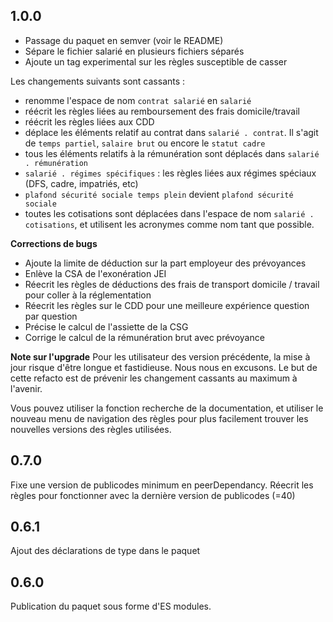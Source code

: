 ## 1.0.0

-   Passage du paquet en semver (voir le README)
-   Sépare le fichier salarié en plusieurs fichiers séparés
-   Ajoute un tag experimental sur les règles susceptible de casser

Les changements suivants sont cassants :

-   renomme l'espace de nom `contrat salarié` en `salarié`
-   réécrit les règles liées au remboursement des frais domicile/travail
-   réécrit les règles liées aux CDD
-   déplace les éléments relatif au contrat dans `salarié . contrat`. Il s'agit de `temps partiel`, `salaire brut` ou encore le `statut cadre`
-   tous les éléments relatifs à la rémunération sont déplacés dans `salarié . rémunération`
-   `salarié . régimes spécifiques` : les règles liées aux régimes spéciaux (DFS, cadre, impatriés, etc)
-   `plafond sécurité sociale temps plein` devient `plafond sécurité sociale`
-   toutes les cotisations sont déplacées dans l'espace de nom `salarié . cotisations`, et utilisent les acronymes comme nom tant que possible.

**Corrections de bugs**

-   Ajoute la limite de déduction sur la part employeur des prévoyances
-   Enlève la CSA de l'exonération JEI
-   Réecrit les règles de déductions des frais de transport domicile / travail pour coller à la réglementation
-   Réecrit les règles sur le CDD pour une meilleure expérience question par question
-   Précise le calcul de l'assiette de la CSG
-   Corrige le calcul de la rémunération brut avec prévoyance

**Note sur l'upgrade**
Pour les utilisateur des version précédente, la mise à jour risque d'être longue et fastidieuse. Nous nous en excusons. Le but de cette refacto est de prévenir les changement cassants au maximum à l'avenir.

Vous pouvez utiliser la fonction recherche de la documentation, et utiliser le nouveau menu de navigation des règles pour plus facilement trouver les nouvelles versions des règles utilisées.

## 0.7.0

Fixe une version de publicodes minimum en peerDependancy.
Réecrit les règles pour fonctionner avec la dernière version de publicodes (=40)

## 0.6.1

Ajout des déclarations de type dans le paquet

## 0.6.0

Publication du paquet sous forme d'ES modules.
